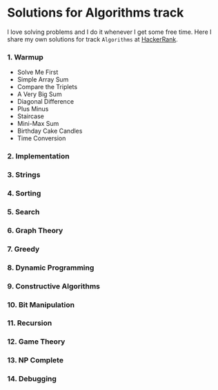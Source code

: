 # Solutions for Algorithms track
I love solving problems and I do it whenever I get some free time. Here I share my own solutions for track `Algorithms` at [HackerRank](https://www.hackerrank.com/domains/algorithms).

### 1. Warmup
- Solve Me First
- Simple Array Sum
- Compare the Triplets
- A Very Big Sum
- Diagonal Difference
- Plus Minus
- Staircase
- Mini-Max Sum
- Birthday Cake Candles
- Time Conversion

### 2. Implementation
### 3. Strings
### 4. Sorting
### 5. Search
### 6. Graph Theory
### 7. Greedy
### 8. Dynamic Programming
### 9. Constructive Algorithms
### 10. Bit Manipulation
### 11. Recursion
### 12. Game Theory
### 13. NP Complete
### 14. Debugging
